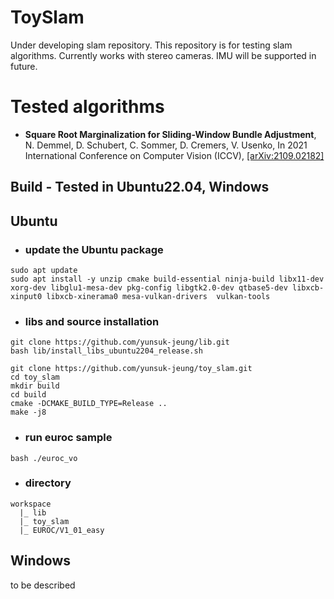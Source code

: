 # ToySlam

Under developing slam repository. This repository is for testing slam algorithms.
Currently works with stereo cameras. IMU will be supported in future.

# Tested algorithms

* **Square Root Marginalization for Sliding-Window Bundle Adjustment**, N. Demmel, D. Schubert, C. Sommer, D. Cremers, V. Usenko, In 2021 International Conference on Computer Vision (ICCV), [[arXiv:2109.02182]](https://arxiv.org/abs/2109.02182)

## Build - Tested in Ubuntu22.04, Windows

## Ubuntu 
+ ### update the Ubuntu package
```
sudo apt update
sudo apt install -y unzip cmake build-essential ninja-build libx11-dev xorg-dev libglu1-mesa-dev pkg-config libgtk2.0-dev qtbase5-dev libxcb-xinput0 libxcb-xinerama0 mesa-vulkan-drivers  vulkan-tools 

```
+ ### libs and source installation
```
git clone https://github.com/yunsuk-jeung/lib.git
bash lib/install_libs_ubuntu2204_release.sh

git clone https://github.com/yunsuk-jeung/toy_slam.git
cd toy_slam
mkdir build
cd build
cmake -DCMAKE_BUILD_TYPE=Release ..
make -j8
```
+ ### run euroc sample
``` 
bash ./euroc_vo
```
+ ### directory
```
workspace
  |_ lib
  |_ toy_slam
  |_ EUROC/V1_01_easy

```

## Windows
to be described